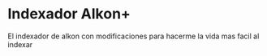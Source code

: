 # Indexador Alkon+
 El indexador de alkon con modificaciones para hacerme la vida mas facil al indexar
